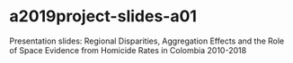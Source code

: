 # a2019project-slides-a01
Presentation slides: Regional Disparities, Aggregation Effects and the Role of Space  Evidence from Homicide Rates in Colombia 2010-2018
